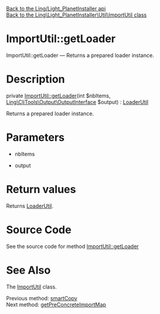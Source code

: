 [Back to the Ling/Light_PlanetInstaller api](https://github.com/lingtalfi/Light_PlanetInstaller/blob/master/doc/api/Ling/Light_PlanetInstaller.md)<br>
[Back to the Ling\Light_PlanetInstaller\Util\ImportUtil class](https://github.com/lingtalfi/Light_PlanetInstaller/blob/master/doc/api/Ling/Light_PlanetInstaller/Util/ImportUtil.md)


ImportUtil::getLoader
================



ImportUtil::getLoader — Returns a prepared loader instance.




Description
================


private [ImportUtil::getLoader](https://github.com/lingtalfi/Light_PlanetInstaller/blob/master/doc/api/Ling/Light_PlanetInstaller/Util/ImportUtil/getLoader.md)(int $nbItems, [Ling\CliTools\Output\OutputInterface](https://github.com/lingtalfi/CliTools/blob/master/doc/api/Ling/CliTools/Output/OutputInterface.md) $output) : [LoaderUtil](https://github.com/lingtalfi/CliTools/blob/master/doc/api/Ling/CliTools/Util/LoaderUtil.md)




Returns a prepared loader instance.




Parameters
================


- nbItems

    

- output

    


Return values
================

Returns [LoaderUtil](https://github.com/lingtalfi/CliTools/blob/master/doc/api/Ling/CliTools/Util/LoaderUtil.md).








Source Code
===========
See the source code for method [ImportUtil::getLoader](https://github.com/lingtalfi/Light_PlanetInstaller/blob/master/Util/ImportUtil.php#L869-L879)


See Also
================

The [ImportUtil](https://github.com/lingtalfi/Light_PlanetInstaller/blob/master/doc/api/Ling/Light_PlanetInstaller/Util/ImportUtil.md) class.

Previous method: [smartCopy](https://github.com/lingtalfi/Light_PlanetInstaller/blob/master/doc/api/Ling/Light_PlanetInstaller/Util/ImportUtil/smartCopy.md)<br>Next method: [getPreConcreteImportMap](https://github.com/lingtalfi/Light_PlanetInstaller/blob/master/doc/api/Ling/Light_PlanetInstaller/Util/ImportUtil/getPreConcreteImportMap.md)<br>

